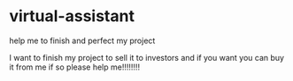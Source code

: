 # virtual-assistant
help me to finish and perfect my project




I want to finish my project to sell it to investors and if you want you can buy it from me if so please help me!!!!!!!!
